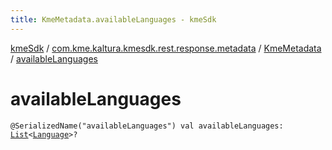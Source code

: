 ```yaml
---
title: KmeMetadata.availableLanguages - kmeSdk
---
```


[kmeSdk](../../index.html) / [com.kme.kaltura.kmesdk.rest.response.metadata](../index.html) / [KmeMetadata](index.html) / [availableLanguages](./available-languages.html)

# availableLanguages

`@SerializedName("availableLanguages") val availableLanguages: `[`List`](https://kotlinlang.org/api/latest/jvm/stdlib/kotlin.collections/-list/index.html)`<`[`Language`](-language/index.html)`>?`